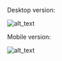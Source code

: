 Desktop version:

![alt_text](https://i.gyazo.com/22045d6e8d3e423ec0989b62c280fb25.png)

Mobile version:

![alt_text](https://gyazo.com/87917727594220408fbe26679c1680aa.png)
